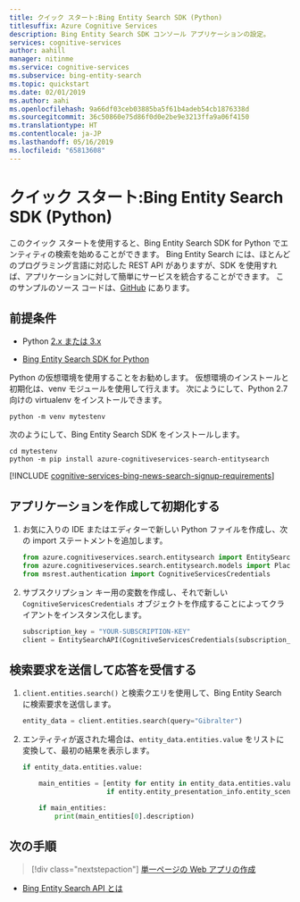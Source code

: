 ```yaml
---
title: クイック スタート:Bing Entity Search SDK (Python)
titlesuffix: Azure Cognitive Services
description: Bing Entity Search SDK コンソール アプリケーションの設定。
services: cognitive-services
author: aahill
manager: nitinme
ms.service: cognitive-services
ms.subservice: bing-entity-search
ms.topic: quickstart
ms.date: 02/01/2019
ms.author: aahi
ms.openlocfilehash: 9a66df03ceb03885ba5f61b4adeb54cb1876338d
ms.sourcegitcommit: 36c50860e75d86f0d0e2be9e3213ffa9a06f4150
ms.translationtype: HT
ms.contentlocale: ja-JP
ms.lasthandoff: 05/16/2019
ms.locfileid: "65813608"
---
```

# <a name="quickstart-bing-entity-search-sdk-with-python"></a>クイック スタート:Bing Entity Search SDK (Python)

このクイック スタートを使用すると、Bing Entity Search SDK for Python でエンティティの検索を始めることができます。 Bing Entity Search には、ほとんどのプログラミング言語に対応した REST API がありますが、SDK を使用すれば、アプリケーションに対して簡単にサービスを統合することができます。 このサンプルのソース コードは、[GitHub](https://github.com/Azure-Samples/cognitive-services-python-sdk-samples/blob/master/samples/search/entity_search_samples.py) にあります。

## <a name="prerequisites"></a>前提条件

* Python [2.x または 3.x](https://www.python.org/)

* [Bing Entity Search SDK for Python](https://pypi.org/project/azure-cognitiveservices-search-entitysearch/)

Python の仮想環境を使用することをお勧めします。 仮想環境のインストールと初期化は、venv モジュールを使用して行えます。 次にようにして、Python 2.7 向けの virtualenv をインストールできます。

```Console
python -m venv mytestenv
```

次のようにして、Bing Entity Search SDK をインストールします。

```Console
cd mytestenv
python -m pip install azure-cognitiveservices-search-entitysearch
```

[!INCLUDE [cognitive-services-bing-news-search-signup-requirements](../../../../includes/cognitive-services-bing-entity-search-signup-requirements.md)]

## <a name="create-and-initialize-the-application"></a>アプリケーションを作成して初期化する

1. お気に入りの IDE またはエディターで新しい Python ファイルを作成し、次の import ステートメントを追加します。 

    ```python
    from azure.cognitiveservices.search.entitysearch import EntitySearchAPI
    from azure.cognitiveservices.search.entitysearch.models import Place, ErrorResponseException
    from msrest.authentication import CognitiveServicesCredentials
    ```

2. サブスクリプション キー用の変数を作成し、それで新しい `CognitiveServicesCredentials` オブジェクトを作成することによってクライアントをインスタンス化します。
    
    ```python
    subscription_key = "YOUR-SUBSCRIPTION-KEY"
    client = EntitySearchAPI(CognitiveServicesCredentials(subscription_key))
    ```

## <a name="send-a-search-request-and-receive-a-response"></a>検索要求を送信して応答を受信する

1. `client.entities.search()` と検索クエリを使用して、Bing Entity Search に検索要求を送信します。 
    
    ```python
    entity_data = client.entities.search(query="Gibralter")
    ```

2. エンティティが返された場合は、`entity_data.entities.value` をリストに変換して、最初の結果を表示します。
    ```python
    if entity_data.entities.value:
    
        main_entities = [entity for entity in entity_data.entities.value
                         if entity.entity_presentation_info.entity_scenario == "DominantEntity"]
    
        if main_entities:
            print(main_entities[0].description)
    ```

## <a name="next-steps"></a>次の手順

> [!div class="nextstepaction"]
> [単一ページの Web アプリの作成](../tutorial-bing-entities-search-single-page-app.md)

* [Bing Entity Search API とは](../overview.md )